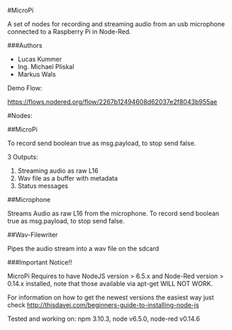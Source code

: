 #MicroPi

A set of nodes for recording and streaming audio from an usb microphone connected to a Raspberry Pi in Node-Red.

###Authors
* Lucas Kummer
* Ing. Michael Pliskal
* Markus Wals

Demo Flow:

https://flows.nodered.org/flow/2267b12494608d62037e2f8043b955ae


#Nodes:

##MicroPi

To record send boolean true as msg.payload, to stop send false.

3 Outputs:

1. Streaming audio as raw L16
2. Wav file as a buffer with metadata
3. Status messages

##Microphone

Streams Audio as raw L16 from the microphone. To record send boolean true as msg.payload, to stop send false.


##Wav-Filewriter

Pipes the audio stream into a wav file on the sdcard
    


###Important Notice!! 

MicroPi Requires to have NodeJS version > 6.5.x and Node-Red version > 0.14.x installed, note that those available via apt-get WILL NOT WORK.

For information on how to get the newest versions the easiest way just check http://thisdavej.com/beginners-guide-to-installing-node-js
 
Tested and working on: npm 3.10.3, node v6.5.0, node-red v0.14.6


